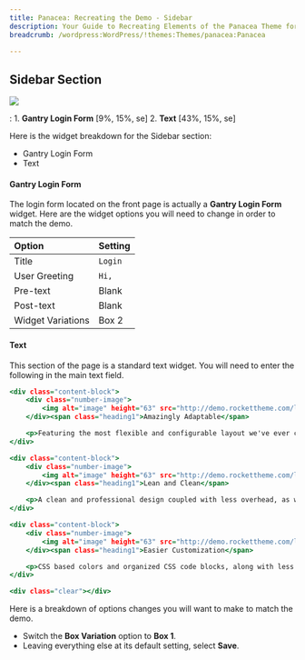 ```yaml
---
title: Panacea: Recreating the Demo - Sidebar
description: Your Guide to Recreating Elements of the Panacea Theme for WordPress
breadcrumb: /wordpress:WordPress/!themes:Themes/panacea:Panacea

---
```


Sidebar Section
-----

![][demo]

:   1. **Gantry Login Form** [9%, 15%, se]
    2. **Text** [43%, 15%, se]

Here is the widget breakdown for the Sidebar section:

* Gantry Login Form
* Text

#### Gantry Login Form

The login form located on the front page is actually a **Gantry Login Form** widget. Here are the widget options you will need to change in order to match the demo.

| Option            | Setting     |
| :----------       | :---------- |
| Title             | `Login`     |
| User Greeting     | `Hi,`       |
| Pre-text          | Blank       |
| Post-text         | Blank       |
| Widget Variations | Box 2       |

#### Text

This section of the page is a standard text widget. You will need to enter the following in the main text field.

~~~ .html
<div class="content-block">
    <div class="number-image">
        <img alt="image" height="63" src="http://demo.rockettheme.com/live/wordpress/panacea/wp-content/rockettheme/rt_panacea_wp/frontpage/number-image1.jpg" width="91"> <span class="number-image-text">One</span>
    </div><span class="heading1">Amazingly Adaptable</span>

    <p>Featuring the most flexible and configurable layout we've ever created, it has the ability to adapt to scores of layout.</p>
</div>

<div class="content-block">
    <div class="number-image">
        <img alt="image" height="63" src="http://demo.rockettheme.com/live/wordpress/panacea/wp-content/rockettheme/rt_panacea_wp/frontpage/number-image2.jpg" width="91"> <span class="number-image-text">Two</span>
    </div><span class="heading1">Lean and Clean</span>

    <p>A clean and professional design coupled with less overhead, as well as optimized code and images.</p>
</div>

<div class="content-block">
    <div class="number-image">
        <img alt="image" height="63" src="http://demo.rockettheme.com/live/wordpress/panacea/wp-content/rockettheme/rt_panacea_wp/frontpage/number-image3.jpg" width="91"> <span class="number-image-text">Three</span>
    </div><span class="heading1">Easier Customization</span>

    <p>CSS based colors and organized CSS code blocks, along with less images allowing for quicker color.</p>
</div>

<div class="clear"></div>
~~~

Here is a breakdown of options changes you will want to make to match the demo.

* Switch the **Box Variation** option to **Box 1**.
* Leaving everything else at its default setting, select **Save**.

[demo]: assets/demo_7.jpeg
[rokgallery]: ../../plugins/rokgallery/
[roksprocket]: ../../plugins/roksprocket/
